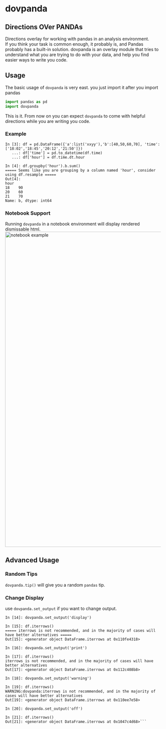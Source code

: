 # dovpanda
## Directions OVer PANDAs

Directions overlay for working with pandas in an analysis environment.    
If you think your task is common enough, it probably is, and Pandas probably has a built-in solution.
dovpanda is an overlay module that tries to understand what you are trying to do with your data, and help you
find easier ways to write you code.

## Usage
The basic usage of `dovpanda` is very east. you just import it after you import pandas
```python
import pandas as pd
import dovpanda
```     
This is it. From now on you can expect `dovpanda` to come with helpful directions while
you are writing you code.

### Example
```ipython
In [3]: df = pd.DataFrame({'a':list('xxyy'),'b':[40,50,60,70], 'time':['18:02','18:45','20:12','21:50']})
   ...: df['time'] = pd.to_datetime(df.time)
   ...: df['hour'] = df.time.dt.hour

In [4]: df.groupby('hour').b.sum()
===== Seems like you are grouping by a column named 'hour', consider using df.resample =====
Out[4]:
hour
18    90
20    60
21    70
Name: b, dtype: int64
```

### Notebook Support
Running `dovpanda` in a notebook environment will display rendered dismissable html.
<img width="1017" alt="notebook example" src="https://user-images.githubusercontent.com/7852981/67239045-f9fd4280-f456-11e9-9b28-5c8ed865872d.png">

## Advanced Usage
### Random Tips
`dovpanda.tip()` will give you a random `pandas` tip.

### Change Display
use `dovpanda.set_output` if you want to change output.

```ipython
In [14]: dovpanda.set_output('display')

In [15]: df.iterrows()
===== iterrows is not recommended, and in the majority of cases will have better alternatives =====
Out[15]: <generator object DataFrame.iterrows at 0x110fe4318>

In [16]: dovpanda.set_output('print')

In [17]: df.iterrows()
iterrows is not recommended, and in the majority of cases will have better alternatives
Out[17]: <generator object DataFrame.iterrows at 0x112c408b8>

In [18]: dovpanda.set_output('warning')

In [19]: df.iterrows()
WARNING:dovpanda:iterrows is not recommended, and in the majority of cases will have better alternatives
Out[19]: <generator object DataFrame.iterrows at 0x110ee7e58>

In [20]: dovpanda.set_output('off')

In [21]: df.iterrows()
Out[21]: <generator object DataFrame.iterrows at 0x1047c4d68>```
 